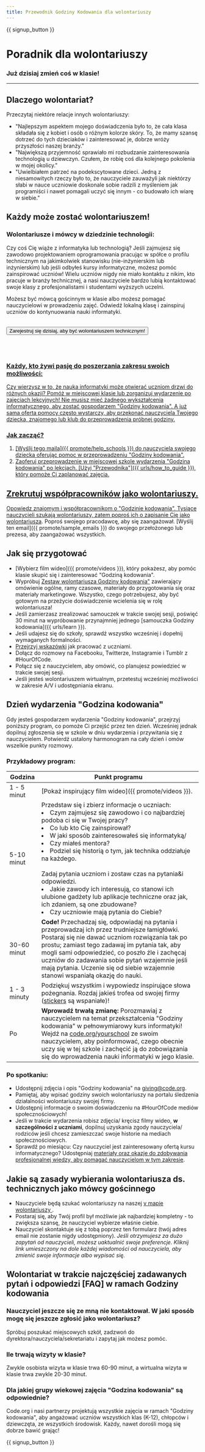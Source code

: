 ```yaml
---
title: Przewodnik Godziny Kodowania dla wolontariuszy
---
```


{{ signup_button }}

# Poradnik dla wolontariuszy
### Już dzisiaj zmień coś w klasie!

***

## Dlaczego wolontariat?
Przeczytaj niektóre relacje innych wolontariuszy:

- "Najlepszym aspektem mojego doświadczenia było to, że cała klasa składała się z kobiet i osób o różnym kolorze skóry. To, że mamy szansę dotrzeć do tych dzieciaków i zainteresować je, dobrze wróży przyszłości naszej branży."
- "Największą przyjemność sprawiało mi rozbudzanie zainteresowania technologią u dziewczyn. Czułem, że robię coś dla kolejnego pokolenia w mojej okolicy."
- "Uwielbiałem patrzeć na podekscytowane dzieci. Jedną z niesamowitych rzeczy było to, że nauczyciele zauważyli jak niektórzy słabi w nauce uczniowie doskonale sobie radzili z myśleniem jak programiści i nawet pomagali uczyć się innym - co budowało ich wiarę w siebie."

## Każdy może zostać wolontariuszem!
### Wolontariusze i mówcy w dziedzinie technologii:
Czy coś Cię wiąże z informatyka lub technologią? Jeśli zajmujesz się zawodowo projektowaniem oprogramowania pracując w spółce o profilu technicznym na jakimkolwiek stanowisku (nie-inżynierskim lub inżynierskim) lub jeśli odbyłeś kursy informatyczne, możesz pomóc zainspirować uczniów! Wielu uczniów nigdy nie miało kontaktu z nikim, kto pracuje w branży technicznej, a nasi nauczyciele bardzo lubią kontaktować swoje klasy z profesjonalistami i studentami wyższych uczelni.

Możesz być mówcą gościnnym w klasie albo możesz pomagać nauczycielowi w prowadzeniu zajęć. Odwiedź lokalną klasę i zainspiruj uczniów do kontynuowania nauki informatyki.
<br>
<br>

<a href="https://code.org/volunteer"><button>Zarejestruj się dzisiaj, aby być wolontariuszem technicznym!</button>

<br>
<br>

### Każdy, kto żywi pasję do poszerzania zakresu swoich możliwości:
Czy wierzysz w to, że nauka informatyki może otwierać uczniom drzwi do różnych okazji? Pomóż w miejscowej klasie lub zorganizuj wydarzenie po zajęciach lekcyjnych! Nie musisz mieć żadnego wykształcenia informatycznego, aby zostać gospodarzem "Godziny kodowania". A już sama oferta pomocy często wystarczy, aby przekonać nauczyciela Twojego dziecka, znajomego lub klub do przeprowadzenia próbnej godziny.

### Jak zacząć?

1. [Wyślij tego maila]({{ promote/help_schools }}) do nauczyciela swojego dziecka oferując pomoc w przeprowadzeniu "Godziny kodowania".
2. Zaoferuj przeprowadzenie w miejscowej szkole wydarzenia "Godzina kodowania" po lekcjach. [Użyj "Przewodnika"]({{ urls/how_to_guide }}), który pomoże Ci zaplanować zajęcia.

## Zrekrutuj współpracowników jako wolontariuszy.
Opowiedz znajomym i współpracownikom o "Godzinie kodowania". Tysiące nauczycieli szukają wolontariuszy, zatem poproś ich [o zapisanie Cię jako wolontariusza](https://code.org/volunteer). Poproś swojego pracodawcę, aby się zaangażował. [Wyślij ten email]({{ promote/sample_emails }}) do swojego przełożonego lub prezesa, aby zaangażować wszystkich.

## Jak się przygotować
- [Wybierz film wideo]({{ promote/videos }}), który pokażesz, aby pomóc klasie skupić się i zainteresować "Godziną kodowania".
- Wypróbuj [Zestaw wolontariusza Godziny kodowania"](/files/hoc-volunteer-toolkit.pdf) zawierający omówienie ogólne, ramy czasowe, materiały do przygotowania się oraz materiały marketingowe. Wszystko, czego potrzebujesz, aby być gotowym na przeżycie doświadczenie wcielenia się w rolę wolontariusza!
- Jeśli zamierzasz zrealizować samouczek w trakcie swojej sesji, poświęć 30 minut na wypróbowanie przynajmniej jednego [samouczka Godziny kodowania]({{ urls/learn }}).
- Jeśli udajesz się do szkoły, sprawdź wszystko wcześniej i dopełnij wymaganych formalności.
- [Przejrzyj wskazówki](https://code.org/files/CSTT_Volunteers.pdf) jak pracować z uczniami.
- Dołącz do rozmowy na Facebooku, Twitterze, Instagramie i Tumblr z #HourOfCode.
- Połącz się z nauczycielem, aby omówić, co planujesz powiedzieć w trakcie swojej sesji.
- Jeśli jesteś wolontariuszem wirtualnym, przetestuj wcześniej możliwości w zakresie A/V i udostępniania ekranu.

## Dzień wydarzenia "Godzina kodowania"
Gdy jesteś gospodarzem wydarzenia "Godziny kodowania", przejrzyj poniższy program, co pomoże Ci przejść przez ten dzień. Wcześniej jednak dopilnuj zgłoszenia się w szkole w dniu wydarzenia i przywitania się z nauczycielem. Potwierdź ustalony harmonogram na cały dzień i omów wszelkie punkty rozmowy.

### Przykładowy program:

| Godzina      | Punkt programu                                                                                                                                                                                                                                                                                                                                                                              |
| ------------ | ------------------------------------------------------------------------------------------------------------------------------------------------------------------------------------------------------------------------------------------------------------------------------------------------------------------------------------------------------------------------------------------- |
| 1 - 5 minut  | [Pokaż inspirujący film wideo]({{ promote/videos }}).                                                                                                                                                                                                                                                                                                                                       |
| 5-10 minut   | Przedstaw się i zbierz informacje o uczniach:</ul><li>Czym zajmujesz się zawodowo i co najbardziej podoba ci się w Twojej pracy?</li><li>Co lub kto Cię zainspirował?</li><li>W jaki sposób zainteresowałeś się informatyką/</li><li>Czy miałeś mentora?</li><li>Podziel się historią o tym, jak technika oddziałuje na każdego.</li><br>Zadaj pytania uczniom i zostaw czas na pytania&i odpowiedzi.</br> <li> Jakie zawody ich interesują, co stanowi ich ulubione gadżety lub aplikacje techniczne oraz jak, ich zdaniem, są one zbudowane? </li><li> Czy uczniowie mają pytania do Ciebie?</ul>                                     |
| 30-60 minut  | **Code!** Przechadzaj się, odpowiadaj na pytania i przeprowadzaj ich przez trudniejsze łamigłówki.  Postaraj się nie dawać uczniom rozwiązania tak po prostu; zamiast tego zadawaj im pytania tak, aby mogli sami odpowiedzieć, co poszło źle i zachęcaj uczniów do zadawania sobie pytań wzajemnie jeśli mają pytania.  Uczenie się od siebie wzajemnie stanowi wspaniałą okazję do nauki. |
| 1 - 3 minuty | Podziękuj wszystkim i wypowiedz inspirujące słowa pożegnania. Rozdaj jakieś trofea od swojej firmy ([stickers](#celebrate) są wspaniałe)!                                                                                                                                                                                                                                                   |
| Po           | **Wprowadź trwałą zmianę:** Porozmawiaj z nauczycielem na temat przekształcenia "Godziny kodowania" w pełnowymiarowy kurs informatyki! Wejdź na [code.org/yourschool](https://code.org/yourschool) ze swoim nauczycielem, aby poinformować, czego obecnie uczy się w tej szkole i zachęcić ją do zobowiązania się do wprowadzenia nauki informatyki w jego klasie.                          |

### Po spotkaniu:
- Udostępnij zdjęcia i opis "Godziny kodowania" na giving@code.org.
- Pamiętaj, aby wpisać godziny swoich wolontariuszy na portalu śledzenia działalności wolontariuszy swojej firmy.
- Udostępnij informacje o swoim doświadczeniu na  #HourOfCode mediów społecznościowych!
- Jeśli w trakcie wydarzenia robisz zdjęcia/ kręcisz filmy wideo, **w szczególności z uczniami**, dopilnuj uzyskania zgody nauczyciela/ rodziców jeśli chcesz zamieszczać swoje historie na mediach społecznościowych.
- Sprawdź po miesiącu: Czy nauczyciel jest zainteresowany ofertą kursu informatycznego? Udostępniaj [materiały oraz okazje do zdobywania profesjonalnej wiedzy, aby pomagać nauczycielom w tym zakresie](https://code.org/yourschool).

## Jakie są zasady wybierania wolontariusza ds. technicznych jako mówcy gościnnego
- Nauczyciele będą szukać wolontariuszy na naszej [v mapie wolontariuszy ](https://code.org/volunteer/local).
- Postaraj się, aby Twój profil był możliwie jak najbardziej kompletny - to zwiększa szansę, że nauczyciel wybierze właśnie ciebie.
- Nauczyciel skontaktuje się z tobą poprzez ten formularz (twój adres email nie zostanie nigdy udostępniony). *Jeśli otrzymujesz za dużo zapytań od nauczycieli, możesz uaktualnić swoje preferencje. Kliknij link umieszczony na dole każdej wiadomości od nauczyciela, aby zmienić swoje informacje albo wypisać się.*

## Wolontariat w trakcie najczęściej zadawanych pytań i odpowiedzi [FAQ] w ramach Godziny kodowania

### Nauczyciel jeszcze się ze mną nie kontaktował. W jaki sposób mogę się jeszcze zgłosić jako wolontariusz?
Spróbuj poszukać miejscowych szkół, zadzwoń do dyrektora/nauczyciela/sekretariatu i zapytaj jak możesz pomóc.

### Ile trwają wizyty w klasie?
Zwykle osobista wizyta w klasie trwa 60-90 minut, a wirtualna wizyta w klasie trwa zwykle 20-30 minut.

### Dla jakiej grupy wiekowej zajęcia "Godzina kodowania" są odpowiednie?
Code.org i nasi partnerzy projektują wszystkie zajęcia w ramach "Godziny kodowania", aby angażować uczniów wszystkich klas (K-12), chłopców i dziewczęta, ze  wszystkich środowisk. Każdy, nawet dorośli mogą się dobrze bawić grając!



{{ signup_button }}
